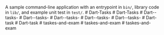 A sample command-line application with an entrypoint in `bin/`, library code
in `lib/`, and example unit test in `test/`.
#   D a r t - T a s k s  
 #   D a r t - T a s k s  
 #   D a r t - - t a s k s -  
 #   D a r t - - t a s k s -  
 #   D a r t - - t a s k s -  
 #   D a r t - - t a s k s -  
 #   D a r t - - t a s k s -  
 #   D a r t - t a s k  
 #   D a r t - t a s k  
 #   t a s k e s - a n d - e x a m  
 #   t a s k e s - a n d - e x a m  
 #   t a s k e s - a n d - e x a m  
 
